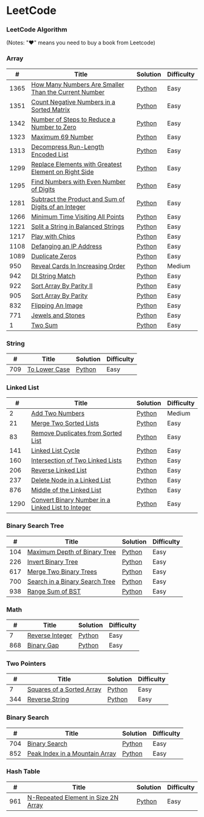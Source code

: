 LeetCode
========

### LeetCode Algorithm

(Notes: "&hearts;" means you need to buy a book from Leetcode)


### Array
| # | Title | Solution | Difficulty |
|---| ----- | -------- | ---------- |
|1365|[How Many Numbers Are Smaller Than the Current Number](https://leetcode.com/problems/how-many-numbers-are-smaller-than-the-current-number/) |[Python](https://github.com/97agarwalmanu/Competitive-Programming/blob/master/LeetCode/Algorithms/Array/how_many_smaller_than_current_num.py)|Easy|
|1351|[Count Negative Numbers in a Sorted Matrix](https://leetcode.com/problems/count-negative-numbers-in-a-sorted-matrix/) | [Python](https://github.com/97agarwalmanu/Competitive-Programming/blob/master/LeetCode/Algorithms/Array/count_negative_no_in_sorted_matrix.py)|Easy|
|1342|[Number of Steps to Reduce a Number to Zero](https://leetcode.com/problems/number-of-steps-to-reduce-a-number-to-zero/) | [Python](https://github.com/97agarwalmanu/Competitive-Programming/blob/master/LeetCode/Algorithms/Array/no_of_steps.py)|Easy|
|1323|[Maximum 69 Number](https://leetcode.com/problems/maximum-69-number/)  | [Python](https://github.com/97agarwalmanu/Competitive-Programming/blob/master/LeetCode/Algorithms/Array/max_69_num.py)|Easy|
|1313|[ Decompress Run-Length Encoded List](https://leetcode.com/problems/decompress-run-length-encoded-list/) | [Python](https://github.com/97agarwalmanu/Competitive-Programming/blob/master/LeetCode/Algorithms/Array/decompress_run_length_encode.py) |Easy|
|1299|[Replace Elements with Greatest Element on Right Side](https://leetcode.com/problems/replace-elements-with-greatest-element-on-right-side/) | [Python](https://github.com/97agarwalmanu/Competitive-Programming/blob/master/LeetCode/Algorithms/Array/replace_with_greatest_element_on_right.py)|Easy|
|1295|[Find Numbers with Even Number of Digits](https://leetcode.com/problems/find-numbers-with-even-number-of-digits/) | [Python](https://github.com/97agarwalmanu/Competitive-Programming/blob/master/LeetCode/Algorithms/Array/find_no_even_numbers_of_digits.py)|Easy|
|1281|[Subtract the Product and Sum of Digits of an Integer](https://leetcode.com/problems/subtract-the-product-and-sum-of-digits-of-an-integer/) | [Python](https://github.com/97agarwalmanu/Competitive-Programming/blob/master/LeetCode/Algorithms/Array/subract_product_sum.py)|Easy|
|1266|[ Minimum Time Visiting All Points](https://leetcode.com/problems/minimum-time-visiting-all-points/) | [Python](https://github.com/97agarwalmanu/Competitive-Programming/blob/master/LeetCode/Algorithms/Array/minimum_time_visiting_all_points.py)|Easy|
|1221|[Split a String in Balanced Strings](https://leetcode.com/problems/split-a-string-in-balanced-strings/) | [Python](https://github.com/97agarwalmanu/Competitive-Programming/blob/master/LeetCode/Algorithms/Array/split_string_in_balanced_strings.py)|Easy|
|1217|[Play with Chips](https://leetcode.com/problems/play-with-chips/) | [Python](https://github.com/97agarwalmanu/Competitive-Programming/blob/master/LeetCode/Algorithms/Array/play_with_chips.py)|Easy|
|1108|[Defanging an IP Address](https://leetcode.com/problems/defanging-an-ip-address/) | [Python](https://github.com/97agarwalmanu/Competitive-Programming/blob/master/LeetCode/Algorithms/Array/regex_ip_add.py)|Easy|
|1089|[Duplicate Zeros](https://leetcode.com/problems/duplicate-zeros/) | [Python](https://github.com/97agarwalmanu/Competitive-Programming/blob/master/LeetCode/Algorithms/Array/duplicate_zeros.py)|Easy|
|950|[Reveal Cards In Increasing Order](https://leetcode.com/problems/reveal-cards-in-increasing-order/) | [Python](https://github.com/97agarwalmanu/Competitive-Programming/blob/master/LeetCode/Algorithms/Array/reveal_cards_in_inc_order.py)|Medium|
|942|[DI String Match](https://leetcode.com/problems/di-string-match/) | [Python](https://github.com/97agarwalmanu/Competitive-Programming/blob/master/LeetCode/Algorithms/Array/di_string_match.py)|Easy|
|922|[Sort Array By Parity II](https://leetcode.com/problems/sort-array-by-parity-ii/) | [Python](https://github.com/97agarwalmanu/Competitive-Programming/blob/master/LeetCode/Algorithms/Array/sort_array_by_parity_ii.py)|Easy|
|905|[Sort Array By Parity](https://leetcode.com/problems/sort-array-by-parity/) | [Python](https://github.com/97agarwalmanu/Competitive-Programming/blob/master/LeetCode/Algorithms/Array/sort_array_by_parity.py)|Easy|
|832|[Flipping An Image](https://leetcode.com/problems/flipping-an-image/) | [Python](https://github.com/97agarwalmanu/Competitive-Programming/blob/master/LeetCode/Algorithms/Array/flipping_an_image.py)|Easy|
|771|[Jewels and Stones](https://leetcode.com/problems/jewels-and-stones/) | [Python](https://github.com/97agarwalmanu/Competitive-Programming/blob/master/LeetCode/Algorithms/Array/jewels_and_stones.py)|Easy|
|1|[Two Sum](https://leetcode.com/problems/two-sum/) | [Python](https://github.com/97agarwalmanu/Competitive-Programming/blob/master/LeetCode/Algorithms/Array/two_sum.py)|Easy|

### String
| # | Title | Solution | Difficulty |
|---| ----- | -------- | ---------- |
|709|[To Lower Case](https://leetcode.com/problems/to-lower-case/) | [Python](https://github.com/97agarwalmanu/Competitive-Programming/blob/master/LeetCode/Algorithms/String/to_lower_case.py)|Easy|

### Linked List
| # | Title | Solution | Difficulty |
|---| ----- | -------- | ---------- |
|2|[Add Two Numbers](https://leetcode.com/problems/add-two-numbers/) | [Python](https://github.com/97agarwalmanu/Competitive-Programming/blob/master/LeetCode/Algorithms/Linked_List/add_two_linked_list.py)|Medium|
|21|[Merge Two Sorted Lists](https://leetcode.com/problems/merge-two-sorted-lists/) | [Python](https://github.com/97agarwalmanu/Competitive-Programming/blob/master/LeetCode/Algorithms/Linked_List/merge_two_sorted_linked_list.py)|Easy|
|83|[Remove Duplicates from Sorted List](https://leetcode.com/problems/remove-duplicates-from-sorted-list/) | [Python](https://github.com/97agarwalmanu/Competitive-Programming/blob/master/LeetCode/Algorithms/Linked_List/remove_duplicates_from_linked_list.py)|Easy|
|141|[Linked List Cycle](https://leetcode.com/problems/linked-list-cycle/) | [Python](https://github.com/97agarwalmanu/Competitive-Programming/blob/master/LeetCode/Algorithms/Linked_List/linked_list_cycle.py)|Easy|
|160|[Intersection of Two Linked Lists](https://leetcode.com/problems/intersection-of-two-linked-lists/) | [Python](https://github.com/97agarwalmanu/Competitive-Programming/blob/master/LeetCode/Algorithms/Linked_List/linked_list_intersection.py)|Easy|
|206|[ Reverse Linked List](https://leetcode.com/problems/reverse-linked-list/) | [Python](https://github.com/97agarwalmanu/Competitive-Programming/blob/master/LeetCode/Algorithms/Linked_List/reverse_linked_list.py)|Easy|
|237|[Delete Node in a Linked List](https://leetcode.com/problems/delete-node-in-a-linked-list/) | [Python](https://github.com/97agarwalmanu/Competitive-Programming/blob/master/LeetCode/Algorithms/Linked_List/delete_node_linked_list.py)|Easy|
|876|[Middle of the Linked List](https://leetcode.com/problems/middle-of-the-linked-list/) | [Python](https://github.com/97agarwalmanu/Competitive-Programming/blob/master/LeetCode/Algorithms/Linked_List/middle_linked_list.py)|Easy|
|1290|[Convert Binary Number in a Linked List to Integer](https://leetcode.com/problems/convert-binary-number-in-a-linked-list-to-integer/) | [Python](https://github.com/97agarwalmanu/Competitive-Programming/blob/master/LeetCode/Algorithms/Linked_List/convert_binary_to_integer.py)|Easy|

### Binary Search Tree
| # | Title | Solution | Difficulty |
|---| ----- | -------- | ---------- |
|104|[Maximum Depth of Binary Tree](https://leetcode.com/problems/maximum-depth-of-binary-tree/) | [Python](https://github.com/97agarwalmanu/Competitive-Programming/blob/master/LeetCode/Algorithms/Binary_Search_Tree/max_depth_bst.py)|Easy|
|226|[Invert Binary Tree](https://leetcode.com/problems/invert-binary-tree/) | [Python](https://github.com/97agarwalmanu/Competitive-Programming/blob/master/LeetCode/Algorithms/Binary_Search_Tree/invert_bst.py)|Easy|
|617|[Merge Two Binary Trees](https://leetcode.com/problems/merge-two-binary-trees/) | [Python](https://github.com/97agarwalmanu/Competitive-Programming/blob/master/LeetCode/Algorithms/Binary_Search_Tree/merge_bst.py)|Easy|
|700|[Search in a Binary Search Tree](https://leetcode.com/problems/search-in-a-binary-search-tree/) | [Python](https://github.com/97agarwalmanu/Competitive-Programming/blob/master/LeetCode/Algorithms/Binary_Search_Tree/search_in_bst.py)|Easy|
|938|[Range Sum of BST](https://leetcode.com/problems/range-sum-of-bst/) | [Python](https://github.com/97agarwalmanu/Competitive-Programming/blob/master/LeetCode/Algorithms/Binary_Search_Tree/range_sum_of_bst.py)|Easy|

### Math
| # | Title | Solution | Difficulty |
|---| ----- | -------- | ---------- |
|7|[Reverse Integer](https://leetcode.com/problems/reverse-integer/) | [Python](https://github.com/97agarwalmanu/Competitive-Programming/blob/master/LeetCode/Algorithms/Math/rev_int.py)|Easy|
|868|[Binary Gap](https://leetcode.com/problems/binary-gap/) | [Python](https://github.com/97agarwalmanu/Competitive-Programming/blob/master/LeetCode/Algorithms/Math/binary_gap.py)|Easy|

### Two Pointers
| # | Title | Solution | Difficulty |
|---| ----- | -------- | ---------- |
|7|[Squares of a Sorted Array](https://leetcode.com/problems/squares-of-a-sorted-array/) | [Python](https://github.com/97agarwalmanu/Competitive-Programming/blob/master/LeetCode/Algorithms/Two_Pointers/sq_sorted_array.py)|Easy|
|344|[Reverse String](https://leetcode.com/problems/reverse-string/) | [Python](https://github.com/97agarwalmanu/Competitive-Programming/blob/master/LeetCode/Algorithms/Two_Pointers/rev_string.py)|Easy|

### Binary Search
| # | Title | Solution | Difficulty |
|---| ----- | -------- | ---------- |
|704|[Binary Search](https://leetcode.com/problems/binary-search/) | [Python](https://github.com/97agarwalmanu/Competitive-Programming/blob/master/LeetCode/Algorithms/Binary_Search/binary_search.py)|Easy|
|852|[Peak Index in a Mountain Array](https://leetcode.com/problems/peak-index-in-a-mountain-array/) | [Python](https://github.com/97agarwalmanu/Competitive-Programming/blob/master/LeetCode/Algorithms/Binary_Search/peak_mountain_bs.py)|Easy|

### Hash Table
| # | Title | Solution | Difficulty |
|---| ----- | -------- | ---------- |
|961|[N-Repeated Element in Size 2N Array](https://leetcode.com/problems/n-repeated-element-in-size-2n-array/) | [Python](https://github.com/97agarwalmanu/Competitive-Programming/blob/master/LeetCode/Algorithms/Hash_Table/n_repeated_element_in_twon.py)|Easy|
